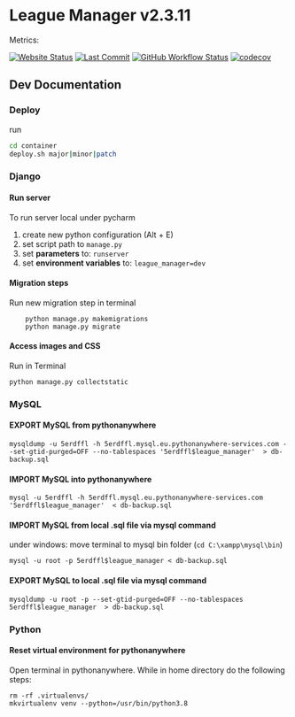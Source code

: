 # League Manager v2.3.11

Metrics:

[![Website Status](https://img.shields.io/website?url=https%3A%2F%2F5erdffl.eu.pythonanywhere.com%2F)](https://5erdffl.eu.pythonanywhere.com/)
[![Last Commit](https://img.shields.io/github/last-commit/chris0chris/league-manager)](https://github.com/chris0chris/league-manager)
[![GitHub Workflow Status](https://img.shields.io/circleci/build/github/chris0chris/league-manager/master)](https://app.circleci.com/pipelines/github/chris0chris/league-manager)
[![codecov](https://codecov.io/gh/chris0chris/league-manager/branch/master/graph/badge.svg)](https://codecov.io/gh/chris0chris/league-manager)

## Dev Documentation

### Deploy
run 
```bash
cd container
deploy.sh major|minor|patch
``` 

### Django

#### Run server

To run server local under pycharm

1. create new python configuration (Alt + E)
  1. set script path to `manage.py`
  2. set **parameters** to: `runserver`
  3. set **environment variables** to: `league_manager=dev`

#### Migration steps

Run new migration step in terminal

```
    python manage.py makemigrations
    python manage.py migrate
```

#### Access images and CSS

Run in Terminal

```
python manage.py collectstatic
```

### MySQL

#### EXPORT MySQL from pythonanywhere

    mysqldump -u 5erdffl -h 5erdffl.mysql.eu.pythonanywhere-services.com --set-gtid-purged=OFF --no-tablespaces '5erdffl$league_manager'  > db-backup.sql

#### IMPORT MySQL into pythonanywhere

    mysql -u 5erdffl -h 5erdffl.mysql.eu.pythonanywhere-services.com '5erdffl$league_manager'  < db-backup.sql

#### IMPORT MySQL from local .sql file via mysql command

under windows: move terminal to mysql bin folder (`cd C:\xampp\mysql\bin`)

    mysql -u root -p 5erdffl$league_manager < db-backup.sql

#### EXPORT MySQL to local .sql file via mysql command

    mysqldump -u root -p --set-gtid-purged=OFF --no-tablespaces 5erdffl$league_manager  > db-backup.sql

### Python

#### Reset virtual environment for pythonanywhere

Open terminal in pythonanywhere. While in home directory do the following steps:

    rm -rf .virtualenvs/
    mkvirtualenv venv --python=/usr/bin/python3.8
